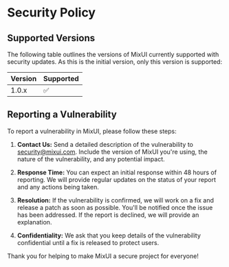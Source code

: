 # Security Policy

## Supported Versions

The following table outlines the versions of MixUI currently supported with security updates. As this is the initial version, only this version is supported:

| Version | Supported          |
| ------- | ------------------ |
| 1.0.x   | :white_check_mark: |

## Reporting a Vulnerability

To report a vulnerability in MixUI, please follow these steps:

1. **Contact Us:** Send a detailed description of the vulnerability to [security@mixui.com](mailto:security@mixui.com). Include the version of MixUI you're using, the nature of the vulnerability, and any potential impact.

2. **Response Time:** You can expect an initial response within 48 hours of reporting. We will provide regular updates on the status of your report and any actions being taken.

3. **Resolution:** If the vulnerability is confirmed, we will work on a fix and release a patch as soon as possible. You'll be notified once the issue has been addressed. If the report is declined, we will provide an explanation.

4. **Confidentiality:** We ask that you keep details of the vulnerability confidential until a fix is released to protect users.

Thank you for helping to make MixUI a secure project for everyone!
